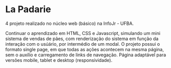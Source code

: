 # La Padarie

4 projeto realizado no núcleo web (básico) na InfoJr - UFBA.

Continuar o aprendizado em HTML, CSS e Javascript, simulando um mini sistema de vendas de pães, com renderização do sistema em função da interação com o usúário, por intermédio de um modal. O projeto possui o formato single page, em que todas as ações acontecem na mesma página, sem o auxílio e carregamento de links de navegação. Página adaptável para versões mobile, tablet e desktop (responsividade).
